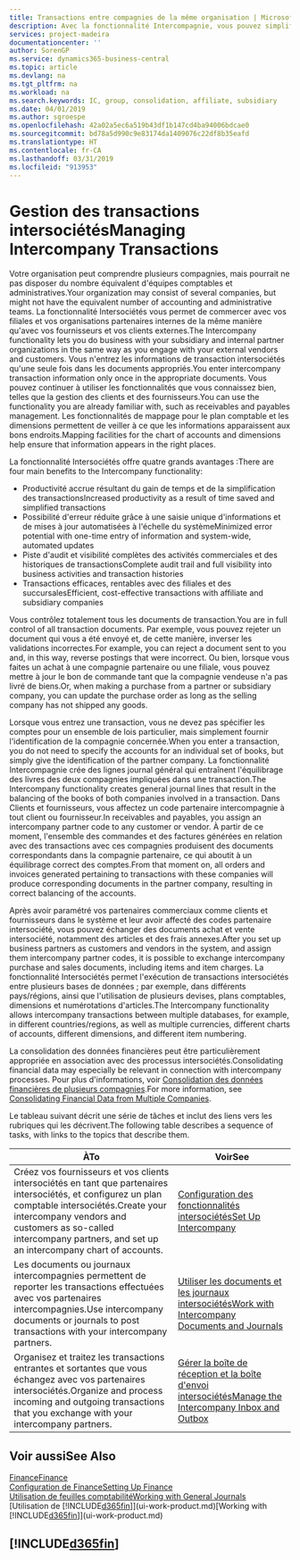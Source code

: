 ```yaml
---
title: Transactions entre compagnies de la même organisation | Microsoft Docs
description: Avec la fonctionnalité Intercompagnie, vous pouvez simplifier les transactions et processus commerciaux entre les compagnies de la même organisation.
services: project-madeira
documentationcenter: ''
author: SorenGP
ms.service: dynamics365-business-central
ms.topic: article
ms.devlang: na
ms.tgt_pltfrm: na
ms.workload: na
ms.search.keywords: IC, group, consolidation, affiliate, subsidiary
ms.date: 04/01/2019
ms.author: sgroespe
ms.openlocfilehash: 42a02a5ec6a519b43df1b147cd4ba94006bdcae0
ms.sourcegitcommit: bd78a5d990c9e83174da1409076c22df8b35eafd
ms.translationtype: HT
ms.contentlocale: fr-CA
ms.lasthandoff: 03/31/2019
ms.locfileid: "913953"
---
```

# <a name="managing-intercompany-transactions"></a><span data-ttu-id="1b0f1-103">Gestion des transactions intersociétés</span><span class="sxs-lookup"><span data-stu-id="1b0f1-103">Managing Intercompany Transactions</span></span>
<span data-ttu-id="1b0f1-104">Votre organisation peut comprendre plusieurs compagnies, mais pourrait ne pas disposer du nombre équivalent d'équipes comptables et administratives.</span><span class="sxs-lookup"><span data-stu-id="1b0f1-104">Your organization may consist of several companies, but might not have the equivalent number of accounting and administrative teams.</span></span> <span data-ttu-id="1b0f1-105">La fonctionnalité Intersociétés vous permet de commercer avec vos filiales et vos organisations partenaires internes de la même manière qu'avec vos fournisseurs et vos clients externes.</span><span class="sxs-lookup"><span data-stu-id="1b0f1-105">The Intercompany functionality lets you do business with your subsidiary and internal partner organizations in the same way as you engage with your external vendors and customers.</span></span> <span data-ttu-id="1b0f1-106">Vous n'entrez les informations de transaction intersociétés qu'une seule fois dans les documents appropriés.</span><span class="sxs-lookup"><span data-stu-id="1b0f1-106">You enter intercompany transaction information only once in the appropriate documents.</span></span> <span data-ttu-id="1b0f1-107">Vous pouvez continuer à utiliser les fonctionnalités que vous connaissez bien, telles que la gestion des clients et des fournisseurs.</span><span class="sxs-lookup"><span data-stu-id="1b0f1-107">You can use the functionality you are already familiar with, such as receivables and payables management.</span></span> <span data-ttu-id="1b0f1-108">Les fonctionnalités de mappage pour le plan comptable et les dimensions permettent de veiller à ce que les informations apparaissent aux bons endroits.</span><span class="sxs-lookup"><span data-stu-id="1b0f1-108">Mapping facilities for the chart of accounts and dimensions help ensure that information appears in the right places.</span></span>  

<span data-ttu-id="1b0f1-109">La fonctionnalité Intersociétés offre quatre grands avantages :</span><span class="sxs-lookup"><span data-stu-id="1b0f1-109">There are four main benefits to the Intercompany functionality:</span></span>  

- <span data-ttu-id="1b0f1-110">Productivité accrue résultant du gain de temps et de la simplification des transactions</span><span class="sxs-lookup"><span data-stu-id="1b0f1-110">Increased productivity as a result of time saved and simplified transactions</span></span>  
- <span data-ttu-id="1b0f1-111">Possibilité d'erreur réduite grâce à une saisie unique d'informations et de mises à jour automatisées à l'échelle du système</span><span class="sxs-lookup"><span data-stu-id="1b0f1-111">Minimized error potential with one-time entry of information and system-wide, automated updates</span></span>  
- <span data-ttu-id="1b0f1-112">Piste d'audit et visibilité complètes des activités commerciales et des historiques de transactions</span><span class="sxs-lookup"><span data-stu-id="1b0f1-112">Complete audit trail and full visibility into business activities and transaction histories</span></span>  
- <span data-ttu-id="1b0f1-113">Transactions efficaces, rentables avec des filiales et des succursales</span><span class="sxs-lookup"><span data-stu-id="1b0f1-113">Efficient, cost-effective transactions with affiliate and subsidiary companies</span></span>  

<span data-ttu-id="1b0f1-114">Vous contrôlez totalement tous les documents de transaction.</span><span class="sxs-lookup"><span data-stu-id="1b0f1-114">You are in full control of all transaction documents.</span></span> <span data-ttu-id="1b0f1-115">Par exemple, vous pouvez rejeter un document qui vous a été envoyé et, de cette manière, inverser les validations incorrectes.</span><span class="sxs-lookup"><span data-stu-id="1b0f1-115">For example, you can reject a document sent to you and, in this way, reverse postings that were incorrect.</span></span> <span data-ttu-id="1b0f1-116">Ou bien, lorsque vous faites un achat à une compagnie partenaire ou une filiale, vous pouvez mettre à jour le bon de commande tant que la compagnie vendeuse n'a pas livré de biens.</span><span class="sxs-lookup"><span data-stu-id="1b0f1-116">Or, when making a purchase from a partner or subsidiary company, you can update the purchase order as long as the selling company has not shipped any goods.</span></span>  

<span data-ttu-id="1b0f1-117">Lorsque vous entrez une transaction, vous ne devez pas spécifier les comptes pour un ensemble de lois particulier, mais simplement fournir l'identification de la compagnie concernée.</span><span class="sxs-lookup"><span data-stu-id="1b0f1-117">When you enter a transaction, you do not need to specify the accounts for an individual set of books, but simply give the identification of the partner company.</span></span> <span data-ttu-id="1b0f1-118">La fonctionnalité Intercompagnie crée des lignes journal général qui entraînent l'équilibrage des livres des deux compagnies impliquées dans une transaction.</span><span class="sxs-lookup"><span data-stu-id="1b0f1-118">The Intercompany functionality creates general journal lines that result in the balancing of the books of both companies involved in a transaction.</span></span> <span data-ttu-id="1b0f1-119">Dans Clients et fournisseurs, vous affectez un code partenaire intercompagnie à tout client ou fournisseur.</span><span class="sxs-lookup"><span data-stu-id="1b0f1-119">In receivables and payables, you assign an intercompany partner code to any customer or vendor.</span></span> <span data-ttu-id="1b0f1-120">À partir de ce moment, l'ensemble des commandes et des factures générées en relation avec des transactions avec ces compagnies produisent des documents correspondants dans la compagnie partenaire, ce qui aboutit à un équilibrage correct des comptes.</span><span class="sxs-lookup"><span data-stu-id="1b0f1-120">From that moment on, all orders and invoices generated pertaining to transactions with these companies will produce corresponding documents in the partner company, resulting in correct balancing of the accounts.</span></span>  

 <span data-ttu-id="1b0f1-121">Après avoir paramétré vos partenaires commerciaux comme clients et fournisseurs dans le système et leur avoir affecté des codes partenaire intersociété, vous pouvez échanger des documents achat et vente intersociété, notamment des articles et des frais annexes.</span><span class="sxs-lookup"><span data-stu-id="1b0f1-121">After you set up business partners as customers and vendors in the system, and assign them intercompany partner codes, it is possible to exchange intercompany purchase and sales documents, including items and item charges.</span></span> <span data-ttu-id="1b0f1-122">La fonctionnalité Intersociétés permet l'exécution de transactions intersociétés entre plusieurs bases de données ; par exemple, dans différents pays/régions, ainsi que l'utilisation de plusieurs devises, plans comptables, dimensions et numérotations d'articles.</span><span class="sxs-lookup"><span data-stu-id="1b0f1-122">The Intercompany functionality allows intercompany transactions between multiple databases, for example, in different countries/regions, as well as multiple currencies, different charts of accounts, different dimensions, and different item numbering.</span></span>  

<span data-ttu-id="1b0f1-123">La consolidation des données financières peut être particulièrement appropriée en association avec des processus intersociétés.</span><span class="sxs-lookup"><span data-stu-id="1b0f1-123">Consolidating financial data may especially be relevant in connection with intercompany processes.</span></span> <span data-ttu-id="1b0f1-124">Pour plus d'informations, voir [Consolidation des données financières de plusieurs compagnies](finance-consolidated-company-reporting.md).</span><span class="sxs-lookup"><span data-stu-id="1b0f1-124">For more information, see [Consolidating Financial Data from Multiple Companies](finance-consolidated-company-reporting.md).</span></span>

<span data-ttu-id="1b0f1-125">Le tableau suivant décrit une série de tâches et inclut des liens vers les rubriques qui les décrivent.</span><span class="sxs-lookup"><span data-stu-id="1b0f1-125">The following table describes a sequence of tasks, with links to the topics that describe them.</span></span>

 |<span data-ttu-id="1b0f1-126">À</span><span class="sxs-lookup"><span data-stu-id="1b0f1-126">To</span></span> |<span data-ttu-id="1b0f1-127">Voir</span><span class="sxs-lookup"><span data-stu-id="1b0f1-127">See</span></span>|
 |---|---|
 |<span data-ttu-id="1b0f1-128">Créez vos fournisseurs et vos clients intersociétés en tant que partenaires intersociétés, et configurez un plan comptable intersociétés.</span><span class="sxs-lookup"><span data-stu-id="1b0f1-128">Create your intercompany vendors and customers as so-called intercompany partners, and set up an intercompany chart of accounts.</span></span>|[<span data-ttu-id="1b0f1-129">Configuration des fonctionnalités intersociétés</span><span class="sxs-lookup"><span data-stu-id="1b0f1-129">Set Up Intercompany</span></span>](intercompany-how-setup.md)|
 |<span data-ttu-id="1b0f1-130">Les documents ou journaux intercompagnies permettent de reporter les transactions effectuées avec vos partenaires intercompagnies.</span><span class="sxs-lookup"><span data-stu-id="1b0f1-130">Use intercompany documents or journals to post transactions with your intercompany partners.</span></span>|[<span data-ttu-id="1b0f1-131">Utiliser les documents et les journaux intersociétés</span><span class="sxs-lookup"><span data-stu-id="1b0f1-131">Work with Intercompany Documents and Journals</span></span>](intercompany-how-work-documents-journals.md)|
 |<span data-ttu-id="1b0f1-132">Organisez et traitez les transactions entrantes et sortantes que vous échangez avec vos partenaires intersociétés.</span><span class="sxs-lookup"><span data-stu-id="1b0f1-132">Organize and process incoming and outgoing transactions that you exchange with your intercompany partners.</span></span>|[<span data-ttu-id="1b0f1-133">Gérer la boîte de réception et la boîte d'envoi intersociétés</span><span class="sxs-lookup"><span data-stu-id="1b0f1-133">Manage the Intercompany Inbox and Outbox</span></span>](intercompany-how-manage-intercompany-inbox.md)|

## <a name="see-also"></a><span data-ttu-id="1b0f1-134">Voir aussi</span><span class="sxs-lookup"><span data-stu-id="1b0f1-134">See Also</span></span>
[<span data-ttu-id="1b0f1-135">Finance</span><span class="sxs-lookup"><span data-stu-id="1b0f1-135">Finance</span></span>](finance.md)  
[<span data-ttu-id="1b0f1-136">Configuration de Finance</span><span class="sxs-lookup"><span data-stu-id="1b0f1-136">Setting Up Finance</span></span>](finance-setup-finance.md)  
[<span data-ttu-id="1b0f1-137">Utilisation de feuilles comptabilité</span><span class="sxs-lookup"><span data-stu-id="1b0f1-137">Working with General Journals</span></span>](ui-work-general-journals.md)  
<span data-ttu-id="1b0f1-138">[Utilisation de [!INCLUDE[d365fin](includes/d365fin_md.md)]](ui-work-product.md)</span><span class="sxs-lookup"><span data-stu-id="1b0f1-138">[Working with [!INCLUDE[d365fin](includes/d365fin_md.md)]](ui-work-product.md)</span></span>

## [!INCLUDE[d365fin](includes/free_trial_md.md)]  
